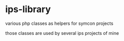 # ips-library
various php classes as helpers for symcon projects

those classes are used by several ips projects of mine
